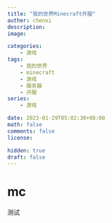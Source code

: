 ```yaml
---
title: "我的世界Minecraft开服"
auther: chenxi
description: 
image: 

categories:
    - 游戏
tags:
    - 我的世界
    - minecraft
    - 游戏
    - 服务器
    - 开服
series:
    - 游戏

date: 2023-01-29T05:02:30+08:00
math: false
comments: false
license: 

hidden: true
draft: false
---
```


# mc

测试
